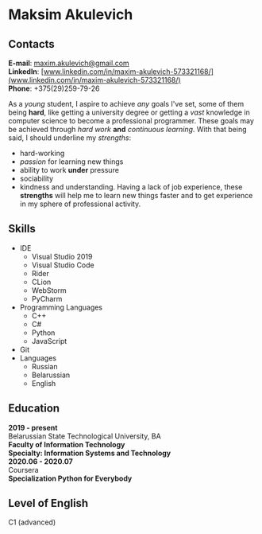 # Maksim Akulevich
## Contacts
**E-mail**: maxim.akulevich@gmail.com  
**LinkedIn**: [www.linkedin.com/in/maxim-akulevich-573321168/](www.linkedin.com/in/maxim-akulevich-573321168/)  
**Phone**: +375(29)259-79-26  

As a *young* student, I aspire to achieve *any* goals I've set, some of them being **hard**, like getting a university degree or getting a *vast* knowledge in computer science to become a professional programmer. These goals may be achieved through *hard work* **and** *continuous learning*. With that being said, I should underline my *strengths*:
* hard-working
* _passion_ for learning new things
* ability to work __under__ pressure
* sociability
* kindness and understanding.
Having a lack of job experience, these __strengths__ will help me to learn new things faster and to get experience in my sphere of professional activity.

## Skills
* IDE
  * Visual Studio 2019
  * Visual Studio Code
  * Rider
  * CLion
  * WebStorm
  * PyCharm
* Programming Languages
  * C++
  * C#
  * Python
  * JavaScript
* Git
* Languages
  * Russian
  * Belarussian
  * English
  
## Education
**2019 - present**  
Belarussian State Technological University, BA  
**Faculty of Information Technology**  
**Specialty: Information Systems and Technology**  
**2020.06 - 2020.07**  
Coursera  
**Specialization Python for Everybody**

## Level of English
C1 (advanced)
